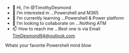 - 👋 Hi, I’m @TimothyDesmond
- 👀 I’m interested in ...Powershell and M365 
- 🌱 I’m currently learning ...Powershell & Power platform
- 💞️ I’m looking to collaborate on ...Nothing ATM
- 📫 How to reach me ...Best one is via Email TimDesmond94@outlook.com

Whats your favorite Powershell mind blow
